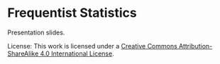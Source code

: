 # Frequentist Statistics


Presentation slides.

License: This work is licensed under a [Creative Commons
Attribution-ShareAlike 4.0 International
License](https://creativecommons.org/licenses/by-sa/4.0/).
